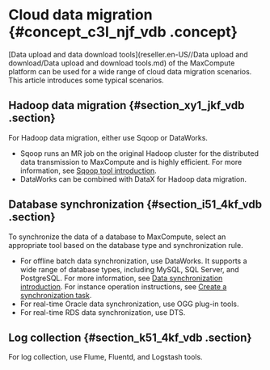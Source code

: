 # Cloud data migration {#concept_c3l_njf_vdb .concept}

[Data upload and data download tools](reseller.en-US//Data upload and download/Data upload and download tools.md) of the MaxCompute platform can be used for a wide range of cloud data migration scenarios. This article introduces some typical scenarios.

## Hadoop data migration {#section_xy1_jkf_vdb .section}

For Hadoop data migration, either use Sqoop or DataWorks.

-   Sqoop runs an MR job on the original Hadoop cluster for the distributed data transmission to MaxCompute and is highly efficient. For more information, see [Sqoop tool introduction](http://sqoop.apache.org/).
-   DataWorks can be combined with DataX for Hadoop data migration.


## Database synchronization {#section_i51_4kf_vdb .section}

To synchronize the data of a database to MaxCompute, select an appropriate tool based on the database type and synchronization rule.

-   For offline batch data synchronization, use DataWorks. It supports a wide range of database types, including MySQL, SQL Server, and PostgreSQL. For more information, see [Data synchronization introduction](https://www.alibabacloud.com/help/doc-detail/47677.html). For instance operation instructions, see [Create a synchronization task](https://www.alibabacloud.com/help/doc-detail/30269.htm).
-   For real-time Oracle data synchronization, use OGG plug-in tools.
-   For real-time RDS data synchronization, use DTS.

## Log collection {#section_k51_4kf_vdb .section}

For log collection, use Flume, Fluentd, and Logstash tools.

